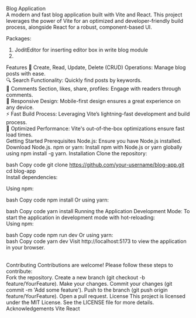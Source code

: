 
Blog Application<br/>
A modern and fast blog application built with Vite and React. This project leverages the power of Vite for an optimized and developer-friendly build process, alongside React for a robust, component-based UI.

Packages:
1. JoditEditor for inserting editor box in write blog module
2. 

Features
📝 Create, Read, Update, Delete (CRUD) Operations: Manage blog posts with ease.<br/>
🔍 Search Functionality: Quickly find posts by keywords.<br/>
💬 Comments Section, likes, share, profiles: Engage with readers through comments.<br/>
🎨 Responsive Design: Mobile-first design ensures a great experience on any device.<br/>
⚡ Fast Build Process: Leveraging Vite’s lightning-fast development and build process.<br/>
🚀 Optimized Performance: Vite's out-of-the-box optimizations ensure fast load times.<br/>
Getting Started
Prerequisites
Node.js: Ensure you have Node.js installed. Download Node.js.
npm or yarn: Install npm with Node.js or yarn globally using npm install -g yarn.
Installation
Clone the repository:

bash
Copy code
git clone https://github.com/your-username/blog-app.git
cd blog-app
<br/>
Install dependencies:

Using npm:

bash
Copy code
npm install
Or using yarn:
<br/>

bash
Copy code
yarn install
Running the Application
Development Mode: To start the application in development mode with hot-reloading:
<br/>
Using npm:

bash
Copy code
npm run dev
Or using yarn:
<br/>
bash
Copy code
yarn dev
Visit http://localhost:5173 to view the application in your browser.

<br/>
Contributing
Contributions are welcome! Please follow these steps to contribute:
<br/>
Fork the repository.
Create a new branch (git checkout -b feature/YourFeature).
Make your changes.
Commit your changes (git commit -m 'Add some feature').
Push to the branch (git push origin feature/YourFeature).
Open a pull request.
License
This project is licensed under the MIT License. See the LICENSE file for more details.
<br/>
Acknowledgements
Vite
React
